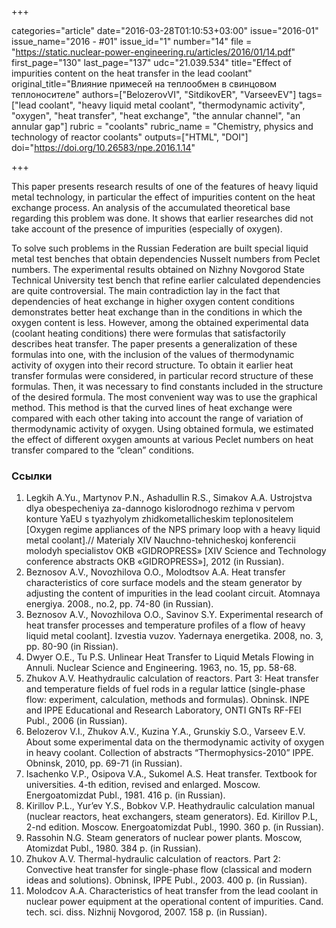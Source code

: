 +++

categories="article"
date="2016-03-28T01:10:53+03:00"
issue="2016-01"
issue_name="2016 - #01"
issue_id="1"
number="14"
file = "https://static.nuclear-power-engineering.ru/articles/2016/01/14.pdf"
first_page="130"
last_page="137"
udc="21.039.534"
title="Effect of impurities content on the heat transfer in the lead coolant"
original_title="Влияние примесей на теплообмен в свинцовом теплоносителе"
authors=["BelozerovVI", "SitdikovER", "VarseevEV"]
tags=["lead coolant", "heavy liquid metal coolant", "thermodynamic activity", "oxygen", "heat transfer", "heat exchange", "the annular channel", "an annular gap"]
rubric = "coolants"
rubric_name = "Chemistry, physics and technology of reactor coolants"
outputs=["HTML", "DOI"]
doi="https://doi.org/10.26583/npe.2016.1.14"

+++

This paper presents research results of one of the features of heavy liquid metal technology, in particular the effect of impurities content on the heat exchange process. An analysis of the accumulated theoretical base regarding this problem was done. It shows that earlier researches did not take account of the presence of impurities (especially of oxygen).

To solve such problems in the Russian Federation are built special liquid metal test benches that obtain dependencies Nusselt numbers from Peclet numbers. The experimental results obtained on Nizhny Novgorod State Technical University test bench that refine earlier calculated dependencies are quite controversial. The main contradiction lay in the fact that dependencies of heat exchange in higher oxygen content conditions demonstrates better heat exchange than in the conditions in which the oxygen content is less. However, among the obtained experimental data (coolant heating conditions) there were formulas that satisfactorily describes heat transfer. The paper presents a generalization of these formulas into one, with the inclusion of the values of thermodynamic activity of oxygen into their record structure. To obtain it earlier heat transfer formulas were considered, in particular record structure of these formulas. Then, it was necessary to find constants included in the structure of the desired formula. The most convenient way was to use the graphical method. This method is that the curved lines of heat exchange were compared with each other taking into account the range of variation of thermodynamic activity of oxygen. Using obtained formula, we estimated the effect of different oxygen amounts at various Peclet numbers on heat transfer compared to the “clean” conditions.

### Ссылки

1. Legkih A.Yu., Martynov P.N., Ashadullin R.S., Simakov A.A. Ustrojstva dlya obespecheniya za-dannogo kislorodnogo rezhima v pervom konture YaEU s tyazhyolym zhidkometallicheskim teplonositelem [Oxygen regime appliances of the NPS primary loop with a heavy liquid metal coolant].// Materialy XIV Nauchno-tehnicheskoj konferencii molodyh specialistov OKB «GIDROPRESS» [XIV Science and Technology conference abstracts OKB «GIDROPRESS»], 2012 (in Russian).
2. Beznosov A.V., Novozhilova O.O., Molodtsov A.A. Heat transfer characteristics of core surface models and the steam generator by adjusting the content of impurities in the lead coolant circuit. Atomnaya energiya. 2008., no.2, pp. 74-80 (in Russian).
3. Beznosov A.V., Novozhilova O.O., Savinov S.Y. Experimental research of heat transfer processes and temperature profiles of a flow of heavy liquid metal coolant]. Izvestia vuzov. Yadernaya energetika. 2008, no. 3, pp. 80-90 (in Rissian).
4. Dwyer O.E., Tu P.S. Unlinear Heat Transfer to Liquid Metals Flowing in Annuli. Nuclear Science and Engineering. 1963, no. 15, pp. 58-68.
5. Zhukov A.V. Heathydraulic calculation of reactors. Part 3: Heat transfer and temperature fields of fuel rods in a regular lattice (single-phase flow: experiment, calculation, methods and formulas). Obninsk. INPE and IPPE Educational and Research Laboratory, ONTI GNTs RF-FEI Publ., 2006 (in Russian).
6. Belozerov V.I., Zhukov A.V., Kuzina Y.A., Grunskiy S.O., Varseev E.V. About some experimental data on the thermodynamic activity of oxygen in heavy coolant. Collection of abstracts “Thermophysics-2010” IPPE. Obninsk, 2010, pp. 69-71 (in Russian).
7. Isachenko V.P., Osipova V.A., Sukomel A.S. Heat transfer. Textbook for universities. 4-th edition, revised and enlarged. Moscow. Energoatomizdat Publ., 1981. 416 p. (in Russian).
8. Kirillov P.L., Yur’ev Y.S., Bobkov V.P. Heathydraulic calculation manual (nuclear reactors, heat exchangers, steam generators). Ed. Kirillov P.L, 2-nd edition. Moscow. Energoatomizdat Publ., 1990. 360 p. (in Russian).
9. Rassohin N.G. Steam generators of nuclear power plants. Moscow, Atomizdat Publ., 1980. 384 p. (in Russian).
10. Zhukov A.V. Thermal-hydraulic calculation of reactors. Part 2: Convective heat transfer for single-phase flow (classical and modern ideas and solutions). Obninsk, IPPE Publ., 2003. 400 p. (in Russian).
11. Molodcov A.A. Characteristics of heat transfer from the lead coolant in nuclear power equipment at the operational content of impurities. Cand. tech. sci. diss. Nizhnij Novgorod, 2007. 158 p. (in Russian).